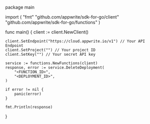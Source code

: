 package main

import (
    "fmt"
    "github.com/appwrite/sdk-for-go/client"
    "github.com/appwrite/sdk-for-go/functions"
)

func main() {
    client := client.NewClient()

    client.SetEndpoint("https://cloud.appwrite.io/v1") // Your API Endpoint
    client.SetProject("") // Your project ID
    client.SetKey("") // Your secret API key

    service := functions.NewFunctions(client)
    response, error := service.DeleteDeployment(
        "<FUNCTION_ID>",
        "<DEPLOYMENT_ID>",
    )

    if error != nil {
        panic(error)
    }

    fmt.Println(response)
}
